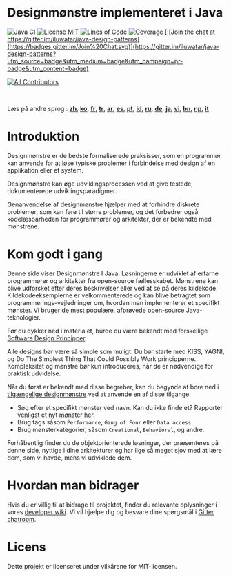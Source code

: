 <!-- the line below needs to be an empty line C: (its because kramdown isnt
     that smart and dearly wants an empty line before a heading to be able to
     display it as such, e.g. website) -->

# Designmønstre implementeret i Java

![Java CI](https://github.com/iluwatar/java-design-patterns/workflows/Java%20CI/badge.svg)
[![License MIT](https://img.shields.io/badge/license-MIT-blue.svg)](https://raw.githubusercontent.com/iluwatar/java-design-patterns/master/LICENSE.md)
[![Lines of Code](https://sonarcloud.io/api/project_badges/measure?project=iluwatar_java-design-patterns&metric=ncloc)](https://sonarcloud.io/dashboard?id=iluwatar_java-design-patterns)
[![Coverage](https://sonarcloud.io/api/project_badges/measure?project=iluwatar_java-design-patterns&metric=coverage)](https://sonarcloud.io/dashboard?id=iluwatar_java-design-patterns)
[![Join the chat at https://gitter.im/iluwatar/java-design-patterns](https://badges.gitter.im/Join%20Chat.svg)](https://gitter.im/iluwatar/java-design-patterns?utm_source=badge&utm_medium=badge&utm_campaign=pr-badge&utm_content=badge)
<!-- ALL-CONTRIBUTORS-BADGE:START - Do not remove or modify this section -->
[![All Contributors](https://img.shields.io/badge/all_contributors-267-orange.svg?style=flat-square)](#contributors-)
<!-- ALL-CONTRIBUTORS-BADGE:END -->

<br/>

Læs på andre sprog : [**zh**](localization/zh/README.md), [**ko**](localization/ko/README.md), [**fr**](localization/fr/README.md), [**tr**](localization/tr/README.md), [**ar**](localization/ar/README.md), [**es**](localization/es/README.md), [**pt**](localization/pt/README.md), [**id**](localization/id/README.md), [**ru**](localization/ru/README.md), [**de**](localization/de/README.md), [**ja**](localization/ja/README.md), [**vi**](localization/vi/README.md), [**bn**](localization/bn/README.md), [**np**](localization/ne/README.md), [**it**](localization/it/README.md)
<br/>

# Introduktion

Designmønstre er de bedste formaliserede praksisser, som en programmør kan anvende for at løse typiske problemer i forbindelse med design af en applikation eller et system.

Designmønstre kan øge udviklingsprocessen ved at give testede, dokumenterede udviklingsparadigmer.

Genanvendelse af designmønstre hjælper med at forhindre diskrete problemer, som kan føre til større problemer, og det forbedrer også kodelæsbarheden for programmører og arkitekter, der er bekendte med mønstrene.

# Kom godt i gang

Denne side viser Designmønstre I Java. Løsningerne er udviklet af erfarne programmører og arkitekter fra open-source fællesskabet. Mønstrene kan blive udforsket efter deres beskrivelser eller ved at se på deres kildekode. Kildekodeeksemplerne er velkommenterede og kan blive betragtet som programmerings-vejledninger om, hvordan man implementerer et specifikt mønster. Vi bruger de mest populære, afprøvede open-source Java-teknologier.

Før du dykker ned i materialet, burde du være bekendt med forskellige
[Software Design Principper](https://java-design-patterns.com/principles/).

Alle designs bør være så simple som muligt. Du bør starte med KISS, YAGNI, og Do The Simplest Thing That Could Possibly Work principperne. Kompleksitet og mønstre bør kun introduceres, når de er nødvendige for praktisk udvidelse.

Når du først er bekendt med disse begreber, kan du begynde at bore ned i
[tilgængelige designmønstre](https://java-design-patterns.com/patterns/) ved at anvende en af disse tilgange:

- Søg efter et specifikt mønster ved navn. Kan du ikke finde et? Rapportér venligst et nyt mønster [her](https://github.com/iluwatar/java-design-patterns/issues).
- Brug tags såsom `Performance`, `Gang of Four` eller `Data access`.
- Brug mønsterkategorier, såsom `Creational`, `Behavioral`, og andre.

Forhåbentlig finder du de objektorienterede løsninger, der præsenteres på denne side, nyttige i dine arkitekturer og har lige så meget sjov med at lære dem, som vi havde, mens vi udviklede dem.

# Hvordan man bidrager

Hvis du er villig til at bidrage til projektet, finder du relevante oplysninger i
vores [developer wiki](https://github.com/iluwatar/java-design-patterns/wiki). Vi vil hjælpe dig og besvare dine spørgsmål i [Gitter chatroom](https://gitter.im/iluwatar/java-design-patterns).

# Licens

Dette projekt er licenseret under vilkårene for MIT-licensen.
